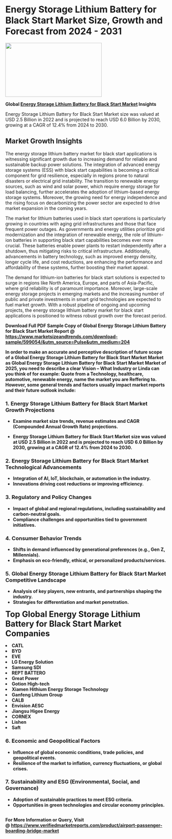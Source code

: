 <H1>Energy Storage Lithium Battery for Black Start Market Size, Growth and Forecast from 2024 - 2031</H1><img class="aligncenter size-medium wp-image-584254" src="https://thirdeyenews.in/wp-content/uploads/2024/09/Global-Market-Research-300x168.jpeg" alt="" width="300" height="168" /><p><strong>Global&nbsp;<a href="https://www.marketsizeandtrends.com/download-sample/599054/&amp;utm_source=Pulse&amp;utm_medium=204">Energy Storage Lithium Battery for Black Start Market</a> Insights</strong></p><p>Energy Storage Lithium Battery for Black Start Market size was valued at USD 2.5 Billion in 2022 and is projected to reach USD 6.0 Billion by 2030, growing at a CAGR of 12.4% from 2024 to 2030.</p><p><h2>Market Growth Insights</h2> <p>The energy storage lithium battery market for black start applications is witnessing significant growth due to increasing demand for reliable and sustainable backup power solutions. The integration of advanced energy storage systems (ESS) with black start capabilities is becoming a critical component for grid resilience, especially in regions prone to natural disasters or electrical grid instability. The transition to renewable energy sources, such as wind and solar power, which require energy storage for load balancing, further accelerates the adoption of lithium-based energy storage systems. Moreover, the growing need for energy independence and the rising focus on decarbonizing the power sector are expected to drive market expansion in the coming years.</p> <p><strong></strong></p> <p>The market for lithium batteries used in black start operations is particularly growing in countries with aging grid infrastructures and those that face frequent power outages. As governments and energy utilities prioritize grid modernization and the integration of renewable energy, the role of lithium-ion batteries in supporting black start capabilities becomes ever more crucial. These batteries enable power plants to restart independently after a shutdown, thus mitigating risks to critical infrastructure. Additionally, advancements in battery technology, such as improved energy density, longer cycle life, and cost reductions, are enhancing the performance and affordability of these systems, further boosting their market appeal.</p> <p>The demand for lithium-ion batteries for black start solutions is expected to surge in regions like North America, Europe, and parts of Asia-Pacific, where grid reliability is of paramount importance. Moreover, large-scale energy storage projects in emerging markets and the increasing number of public and private investments in smart grid technologies are expected to fuel market growth. With a robust pipeline of ongoing and upcoming projects, the energy storage lithium battery market for black start applications is positioned to witness robust growth over the forecast period.</p> <p><strong></p><p><span class=""><strong>Download Full PDF Sample Copy of Global Energy Storage Lithium Battery for Black Start Market Report</strong> @ <a href="https://www.marketsizeandtrends.com/download-sample/599054/&amp;utm_source=Pulse&amp;utm_medium=204" target="_blank">https://www.marketsizeandtrends.com/download-sample/599054/&amp;utm_source=Pulse&amp;utm_medium=204</a></span></p><p>In order to make an accurate and perceptive description of future scope of a Global&nbsp;Energy Storage Lithium Battery for Black Start Market Market as Global&nbsp;Energy Storage Lithium Battery for Black Start Market Market of 2025, you need to describe a clear Vision &ndash; What Industry or Linda can you think of for example: Quote from a Technology, healthcare, automotive, renewable energy, name the market you are Reffering to. However, some general trends and factors usually impact market reports and their future outlook include:</p><h3>1.&nbsp;<strong>Energy Storage Lithium Battery for Black Start Market Growth Projections</strong></h3><ul><li>Examine market size trends, revenue estimates and CAGR (Compounded Annual Growth Rate) projections.</li><li><p>Energy Storage Lithium Battery for Black Start Market size was valued at USD 2.5 Billion in 2022 and is projected to reach USD 6.0 Billion by 2030, growing at a CAGR of 12.4% from 2024 to 2030.</p></li></ul><h3>2.&nbsp;<strong>Energy Storage Lithium Battery for Black Start Market Technological Advancements</strong></h3><ul><li>Integration of AI, IoT, blockchain, or automation in the industry.</li><li>Innovations driving cost reductions or improving efficiency.</li></ul><h3>3.&nbsp;<strong>Regulatory and Policy Changes</strong></h3><ul><li>Impact of global and regional regulations, including sustainability and carbon-neutral goals.</li><li>Compliance challenges and opportunities tied to government initiatives.</li></ul><h3>4.&nbsp;<strong>Consumer Behavior Trends</strong></h3><ul><li>Shifts in demand influenced by generational preferences (e.g., Gen Z, Millennials).</li><li>Emphasis on eco-friendly, ethical, or personalized products/services.</li></ul><h3>5.&nbsp;<strong>Global Energy Storage Lithium Battery for Black Start Market Competitive Landscape</strong></h3><ul><li>Analysis of key players, new entrants, and partnerships shaping the industry.</li><li>Strategies for differentiation and market penetration.</li></ul><p data-pm-slice="1 1 []"><span style="color: inherit; font-family: inherit; font-size: 25px;">Top Global Energy Storage Lithium Battery for Black Start Market Companies</span></p><div class="" data-test-id=""><p><li>CATL</li><li> BYD</li><li> EVE</li><li> LG Energy Solution</li><li> Samsung SDI</li><li> REPT BATTERO</li><li> Great Power</li><li> Gotion High-tech</li><li> Xiamen Hithium Energy Storage Technology</li><li> Ganfeng Lithium Group</li><li> CALB</li><li> Envision AESC</li><li> Jiangsu Higee Energy</li><li> CORNEX</li><li> Lishen</li><li> Saft</li></p></div><h3>6.&nbsp;<strong>Economic and Geopolitical Factors</strong></h3><ul><li>Influence of global economic conditions, trade policies, and geopolitical events.</li><li>Resilience of the market to inflation, currency fluctuations, or global crises.</li></ul><h3>7.&nbsp;<strong>Sustainability and ESG (Environmental, Social, and Governance)</strong></h3><ul><li>Adoption of sustainable practices to meet ESG criteria.</li><li>Opportunities in green technologies and circular economy principles.</li></ul><h2><strong style="font-size: 14px;">For More Information or Query, Visit @&nbsp;</strong><a style="background-color: #ffffff; font-size: 14px;" href="https://www.marketsizeandtrends.com/report/energy-storage-lithium-battery-for-black-start-market/" target="_blank">https://www.verifiedmarketreports.com/product/airport-passenger-boarding-bridge-market</a></h2>
